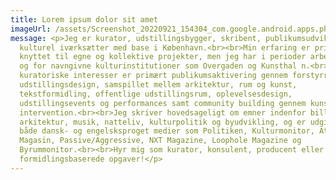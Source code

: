 ```yaml
---
title: Lorem ipsum dolor sit amet
imageUrl: /assets/Screenshot_20220921_154304_com.google.android.apps.photos.jpg
message: <p>Jeg er kurator, udstillingsbygger, skribent, publikumsudvikler og
  kulturel iværksætter med base i København.<br><br>Min erfaring er primært
  knyttet til egne og kollektive projekter, men jeg har i perioder arbejdet med
  og for navngivne kulturinstitutioner som Overgaden og Kunsthal n.<br><br>Mine
  kuratoriske interesser er primært publikumsaktivering gennem forstyrrende
  udstillingsdesign, samspillet mellem arkitektur, rum og kunst,
  tekstformidling, offentlige udstillingsrum, oplevelsesdesign,
  udstillingsevents og performances samt community building gennem kunstnerisk
  intervention.<br><br>Jeg skriver hovedsageligt om emner indenfor billedkunst,
  arkitektur, musik, natteliv, kulturpolitik og byudvikling, og er udgivet i
  både dansk- og engelsksproget medier som Politiken, Kulturmonitor, Atlas
  Magasin, Passive/Aggressive, NXT Magazine, Loophole Magazine og
  Byrummonitor.<br><br>Hyr mig som kurator, konsulent, producent eller til
  formidlingsbaserede opgaver!</p>
---
```

<p></p>